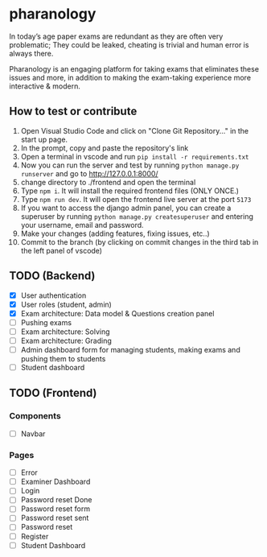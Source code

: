 # pharanology

In today’s age paper exams are redundant as they are often very problematic; They could be leaked, cheating is trivial and human error is always there.

Pharanology is an engaging platform for taking exams that eliminates these issues and more, in addition to making the exam-taking experience more interactive & modern.

## How to test or contribute

1. Open Visual Studio Code and click on "Clone Git Repository..." in the start up page.
2. In the prompt, copy and paste the repository's link
3. Open a terminal in vscode and run `pip install -r requirements.txt`
4. Now you can run the server and test by running `python manage.py runserver` and go to http://127.0.0.1:8000/
5. change directory to ./frontend and open the terminal
6. Type `npm i`. It will install the required frontend files (ONLY ONCE.)
7. Type `npm run dev`. It will open the frontend live server at the port `5173`
8. If you want to access the django admin panel, you can create a superuser by running `python manage.py createsuperuser` and entering your username, email and password.
9. Make your changes (adding features, fixing issues, etc..)
10. Commit to the branch (by clicking on commit changes in the third tab in the left panel of vscode)

## TODO (Backend)

- [x] User authentication
- [x] User roles (student, admin)
- [x] Exam architecture: Data model & Questions creation panel
- [ ] Pushing exams
- [ ] Exam architecture: Solving
- [ ] Exam architecture: Grading
- [ ] Admin dashboard form for managing students, making exams and pushing them to students
- [ ] Student dashboard

## TODO (Frontend)

### Components

- [ ] Navbar

### Pages

- [ ] Error
- [ ] Examiner Dashboard
- [ ] Login
- [ ] Password reset Done
- [ ] Password reset form
- [ ] Password reset sent
- [ ] Password reset
- [ ] Register
- [ ] Student Dashboard
